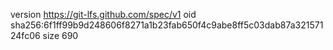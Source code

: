 version https://git-lfs.github.com/spec/v1
oid sha256:6f1ff99b9d248606f8271a1b23fab650f4c9abe8ff5c03dab87a32157124fc06
size 690
